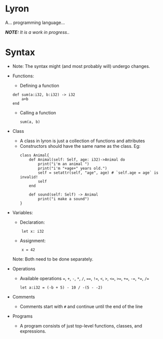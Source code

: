 # Lyron
A... programming language...

***NOTE:** It is a work in progress..*

# Syntax
* Note: The syntax might (and most probably will) undergo changes.
* Functions:
    * Defining a function
    ```
    def sum(a:i32, b:i32) -> i32
        a+b
    end 
    ```
    * Calling a function
        ```
        sum(a, b)
        ```
* Class
    * A class in lyron is just a collection of functions and attributes
    * Constructors should have the same name as the class. Eg:
        ```
        class Animal{
            def Animal(self: Self, age: i32)->Animal do
                print("i'm an animal ")
                print("i'm "+age+" years old.")
                self = setattr(self, "age", age) # `self.age = age` is invalid!
                self
            end

            def sound(self: Self) -> Animal
                print("i make a sound")
        }
        ```

* Variables:
    * Declaration:
    ```
        let x: i32    
    ```
    * Assignment:
    ```
        x = 42 
    ```
    Note: Both need to be done separately.

* Operations
    * Available operations `=`, `+`, `-`, `*`, `/`, `==`, `!=`, `<`, `>`, `<=`, `>=`, `+=`, `-=`, `*=`, `/=`
        ```
        let a:i32 = (-b + 5) - 10 / -(5 - -2)
        ```
* Comments
    * Comments start with `#` and continue until the end of the line

* Programs
    * A program consists of just top-level functions, classes, and expressions.

